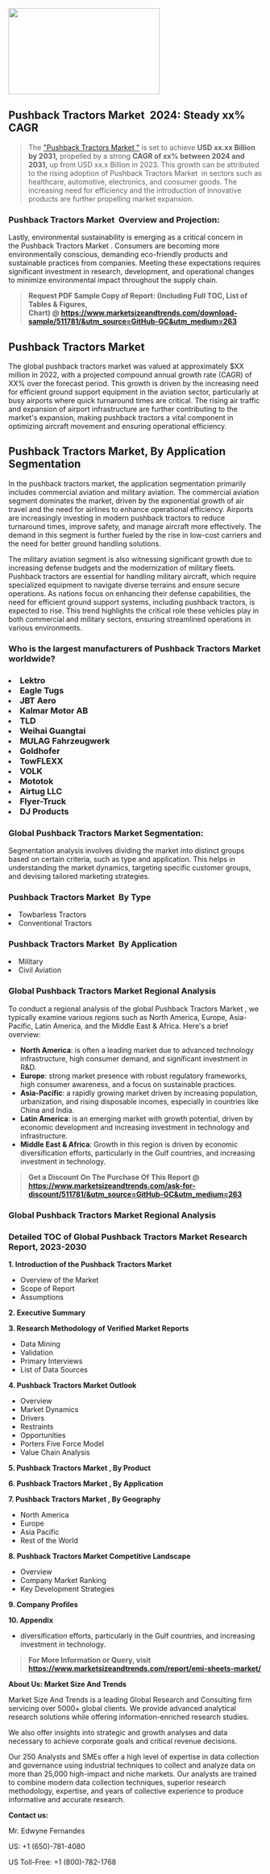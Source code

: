 <p><img class="alignnone size-medium wp-image-20088" src="https://ffe5etoiles.com/wp-content/uploads/2024/12/MST1-300x171.png" alt="" width="300" height="171" /></p><h2 id="ember46" class="ember-view reader-text-block__heading-2">Pushback Tractors Market &nbsp;2024: Steady&nbsp;xx% CAGR</h2><blockquote id="ember47" class="ember-view reader-text-block__blockquote">The&nbsp;<a class="app-aware-link " href="https://www.marketsizeandtrends.com/download-sample/511781/&utm_source=GitHub-GC&utm_medium=263" target="_blank" data-test-app-aware-link="">"Pushback Tractors Market "</a>&nbsp;is set to achieve&nbsp;<strong>USD&nbsp;xx.xx&nbsp;Billion by 2031,</strong>&nbsp;propelled by a strong&nbsp;<strong>CAGR of&nbsp;xx% between 2024 and 2031,</strong>&nbsp;up from USD xx.x Billion in 2023. This growth can be attributed to the rising adoption of&nbsp;Pushback Tractors Market &nbsp;in sectors such as healthcare, automotive, electronics, and consumer goods. The increasing need for efficiency and the introduction of innovative products are further propelling market expansion.</blockquote><h3 id="ember48" class="ember-view reader-text-block__heading-3">Pushback Tractors Market &nbsp;Overview and Projection:</h3><p id="ember49" class="ember-view reader-text-block__paragraph">Lastly, environmental sustainability is emerging as a critical concern in the&nbsp;Pushback Tractors Market . Consumers are becoming more environmentally conscious, demanding eco-friendly products and sustainable practices from companies. Meeting these expectations requires significant investment in research, development, and operational changes to minimize environmental impact throughout the supply chain.</p><blockquote id="ember50" class="ember-view reader-text-block__blockquote"><strong>Request PDF Sample Copy of Report: (Including Full TOC, List of Tables &amp; Figures, Chart)&nbsp;@&nbsp;<strong><a href="https://www.marketsizeandtrends.com/download-sample/511781/&utm_source=GitHub-GC&utm_medium=263" target="_blank">https://www.marketsizeandtrends.com/download-sample/511781/&utm_source=GitHub-GC&utm_medium=263</a></strong></strong></blockquote><h3 class=""> <h2>Pushback Tractors Market</h2><p>The global pushback tractors market was valued at approximately $XX million in 2022, with a projected compound annual growth rate (CAGR) of XX% over the forecast period. This growth is driven by the increasing need for efficient ground support equipment in the aviation sector, particularly at busy airports where quick turnaround times are critical. The rising air traffic and expansion of airport infrastructure are further contributing to the market's expansion, making pushback tractors a vital component in optimizing aircraft movement and ensuring operational efficiency.</p><h2>Pushback Tractors Market, By Application Segmentation</h2><p>In the pushback tractors market, the application segmentation primarily includes commercial aviation and military aviation. The commercial aviation segment dominates the market, driven by the exponential growth of air travel and the need for airlines to enhance operational efficiency. Airports are increasingly investing in modern pushback tractors to reduce turnaround times, improve safety, and manage aircraft more effectively. The demand in this segment is further fueled by the rise in low-cost carriers and the need for better ground handling solutions.</p><p>The military aviation segment is also witnessing significant growth due to increasing defense budgets and the modernization of military fleets. Pushback tractors are essential for handling military aircraft, which require specialized equipment to navigate diverse terrains and ensure secure operations. As nations focus on enhancing their defense capabilities, the need for efficient ground support systems, including pushback tractors, is expected to rise. This trend highlights the critical role these vehicles play in both commercial and military sectors, ensuring streamlined operations in various environments.</p></h3><h3 id="" class="">Who is the largest manufacturers of&nbsp;Pushback Tractors Market worldwide?</h3><h3 class=""></Li><Li>Lektro</Li><Li> Eagle Tugs</Li><Li> JBT Aero</Li><Li> Kalmar Motor AB</Li><Li> TLD</Li><Li> Weihai Guangtai</Li><Li> MULAG Fahrzeugwerk</Li><Li> Goldhofer</Li><Li> TowFLEXX</Li><Li> VOLK</Li><Li> Mototok</Li><Li> Airtug LLC</Li><Li> Flyer-Truck</Li><Li> DJ Products</h3><h3 id="ember53" class="ember-view reader-text-block__heading-3">Global&nbsp;Pushback Tractors Market Segmentation:</h3><p id="ember54" class="ember-view reader-text-block__paragraph">Segmentation analysis involves dividing the market into distinct groups based on certain criteria, such as type and application. This helps in understanding the market dynamics, targeting specific customer groups, and devising tailored marketing strategies.</p><h3 id="" class="">Pushback Tractors Market &nbsp;By Type</h3><p></Li><Li>Towbarless Tractors</Li><Li> Conventional Tractors</p><h3 id="" class="">Pushback Tractors Market &nbsp;By Application</h3><p class=""></Li><Li>Military</Li><Li> Civil Aviation</p><h3 id="ember62" class="ember-view reader-text-block__heading-3">Global Pushback Tractors Market Regional Analysis</h3><p id="ember63" class="ember-view reader-text-block__paragraph">To conduct a regional analysis of the global Pushback Tractors Market , we typically examine various regions such as North America, Europe, Asia-Pacific, Latin America, and the Middle East &amp; Africa. Here's a brief overview:</p><ul><li><strong>North America</strong>: is often a leading market due to advanced technology infrastructure, high consumer demand, and significant investment in R&amp;D.</li><li><strong>Europe</strong>: strong market presence with robust regulatory frameworks, high consumer awareness, and a focus on sustainable practices.</li><li><strong>Asia-Pacific</strong>: a rapidly growing market driven by increasing population, urbanization, and rising disposable incomes, especially in countries like China and India.</li><li><strong>Latin America</strong>: is an emerging market with growth potential, driven by economic development and increasing investment in technology and infrastructure.</li><li><strong>Middle East &amp; Africa</strong>: Growth in this region is driven by economic diversification efforts, particularly in the Gulf countries, and increasing investment in technology.</li></ul><blockquote id="ember61" class="ember-view reader-text-block__blockquote"><strong>Get a Discount On The Purchase Of This Report @ <strong><a href="https://html-cleaner.com/" target="">https://www.marketsizeandtrends.com/ask-for-discount/511781/&utm_source=GitHub-GC&utm_medium=263</a></strong></strong></blockquote><h3 id="ember62" class="ember-view reader-text-block__heading-3">Global Pushback Tractors Market Regional Analysis</h3><h3 id="" class="">Detailed TOC of Global Pushback Tractors Market Research Report, 2023-2030</h3><p id="" class=""><strong>1. Introduction of the Pushback Tractors Market </strong></p><ul><li>Overview of the Market</li><li>Scope of Report</li><li>Assumptions</li></ul><p id="" class=""><strong>2. Executive Summary</strong></p><p id="" class=""><strong>3. Research Methodology of Verified Market Reports</strong></p><ul><li>Data Mining</li><li>Validation</li><li>Primary Interviews</li><li>List of Data Sources</li></ul><p id="" class=""><strong>4. Pushback Tractors Market Outlook</strong></p><ul><li>Overview</li><li>Market Dynamics</li><li>Drivers</li><li>Restraints</li><li>Opportunities</li><li>Porters Five Force Model</li><li>Value Chain Analysis</li></ul><p id="" class=""><strong>5. Pushback Tractors Market , By Product</strong></p><p id="" class=""><strong>6. Pushback Tractors Market , By Application</strong></p><p id="" class=""><strong>7. Pushback Tractors Market , By Geography</strong></p><ul><li>North America</li><li>Europe</li><li>Asia Pacific</li><li>Rest of the World</li></ul><p id="" class=""><strong>8. Pushback Tractors Market Competitive Landscape</strong></p><ul><li>Overview</li><li>Company Market Ranking</li><li>Key Development Strategies</li></ul><p id="" class=""><strong>9. Company Profiles</strong></p><p id="" class=""><strong>10. Appendix</strong></p><ul><li>diversification efforts, particularly in the Gulf countries, and increasing investment in technology.</li></ul><blockquote id="ember65" class="ember-view reader-text-block__blockquote"><strong>For More Information or Query, visit <strong><strong><a href="https://html-cleaner.com/" target="">https://www.marketsizeandtrends.com/report/emi-sheets-market/</a></strong></strong></strong></blockquote><p id="" class=""><strong>About Us: Market Size And Trends</strong></p><p id="" class="">Market Size And Trends is a leading Global Research and Consulting firm servicing over 5000+ global clients. We provide advanced analytical research solutions while offering information-enriched research studies.</p><p id="" class="">We also offer insights into strategic and growth analyses and data necessary to achieve corporate goals and critical revenue decisions.</p><p id="" class="">Our 250 Analysts and SMEs offer a high level of expertise in data collection and governance using industrial techniques to collect and analyze data on more than 25,000 high-impact and niche markets. Our analysts are trained to combine modern data collection techniques, superior research methodology, expertise, and years of collective experience to produce informative and accurate research.</p><p id="" class=""><strong>Contact us:</strong></p><p id="" class="">Mr. Edwyne Fernandes</p><p id="" class="">US: +1 (650)-781-4080</p><p id="" class="">US Toll-Free: +1 (800)-782-1768</p>

